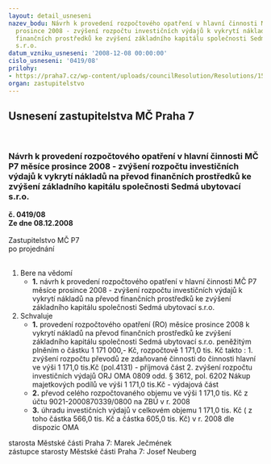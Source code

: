 ```yaml
---
layout: detail_usneseni
nazev_bodu: Návrh k provedení rozpočtového opatření v hlavní činnosti MČ P7 měsíce
  prosince 2008 - zvýšení rozpočtu investičních výdajů k vykrytí nákladů na převod
  finančních prostředků ke zvýšení základního kapitálu společnosti Sedmá ubytovací
  s.r.o.
datum_vzniku_usneseni: '2008-12-08 00:00:00'
cislo_usneseni: '0419/08'
prilohy:
- https://praha7.cz/wp-content/uploads/councilResolution/Resolutions/15994/5-08-1306r.doc
organ: zastupitelstvo
---
```

<div id="ucUsn_pList" class="usn">
	<span><h2>Usnesení zastupitelstva MČ Praha 7 </h2>
<br></span><div class="standBody">
<span><h3>Návrh k provedení rozpočtového opatření v hlavní činnosti MČ P7 měsíce prosince 2008 - zvýšení rozpočtu investičních výdajů k vykrytí nákladů na převod finančních prostředků ke zvýšení základního kapitálu společnosti Sedmá ubytovací s.r.o.</h3></span><div class="center">
		<strong>č. 0419/08</strong><br>
	</div>
<div class="center">
		<strong>Ze dne 08.12.2008</strong><br><br>
	</div>Zastupitelstvo MČ P7<br> po projednání<br><br><ol>
<li>Bere na vědomí<ul><li>
<strong>1.</strong> návrh k provedení rozpočtového opatření v hlavní činnosti MČ P7 měsíce prosince 2008 - zvýšení rozpočtu investičních výdajů k vykrytí nákladů na převod finančních prostředků ke zvýšení základního kapitálu společnosti Sedmá ubytovací s.r.o.</li></ul>
</li>
<li>Schvaluje<ul>
<li>
<strong>1.</strong> provedení rozpočtového opatření (RO) měsíce prosince  2008 k vykrytí nákladů na převod finančních prostředků ke zvýšení základního kapitálu společnosti Sedmá ubytovací s.r.o. peněžitým plněním o částku 1 171 000,- Kč, rozpočtově 1 171,0 tis. Kč takto :                                                                                                            1. zvýšení rozpočtu převodů ze zdaňované činnosti do činnosti hlavní ve výši            1 171,0 tis.Kč (pol.4131) - příjmová část                                                                         2. zvýšení rozpočtu investičních  výdajů ORJ OMA 0809 odd. § 3612, pol. 6202 Nákup majetkových podílů ve výši 1 171,0 tis.Kč - výdajová část        </li>
<li>
<strong>2.</strong> převod celého rozpočtovaného objemu ve výši 1 171,0 tis. Kč z účtu 9021-2000870339/0800 na ZBÚ v r. 2008</li>
<li>
<strong>3.</strong> úhradu investičních výdajů v celkovém objemu 1 171,0 tis. Kč ( z toho částka 566,0  tis. Kč a částka 605,0 tis. Kč) v r. 2008 dle dispozic OMA</li>
</ul>
</li>
</ol>starosta Městské části Praha 7: Marek Ječmének<br>zástupce starosty Městské části Praha 7: Josef Neuberg
</div>
</div>